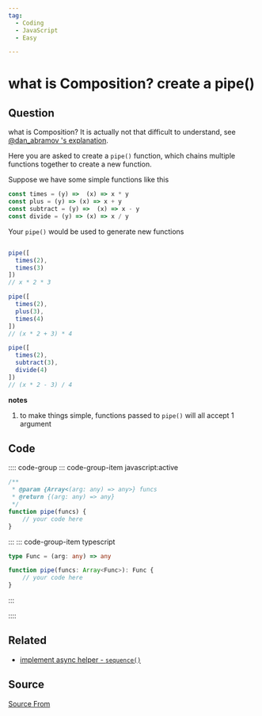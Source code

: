 ```yaml
---
tag:
  - Coding
  - JavaScript
  - Easy

---
```

  
# what is Composition? create a pipe()

## Question
what is Composition? It is actually not that difficult to understand, see [@dan\_abramov 's explanation](https://whatthefuck.is/composition).

Here you are asked to create a `pipe()` function, which chains multiple functions together to create a new function.

Suppose we have some simple functions like this

```js
const times = (y) =>  (x) => x * y
const plus = (y) => (x) => x + y
const subtract = (y) =>  (x) => x - y
const divide = (y) => (x) => x / y
```

Your `pipe()` would be used to generate new functions

```js

pipe([
  times(2),
  times(3)
])  
// x * 2 * 3

pipe([
  times(2),
  plus(3),
  times(4)
]) 
// (x * 2 + 3) * 4

pipe([
  times(2),
  subtract(3),
  divide(4)
]) 
// (x * 2 - 3) / 4
```

**notes**

1.  to make things simple, functions passed to `pipe()` will all accept 1 argument

## Code
:::: code-group
::: code-group-item javascript:active
```javascript
/**
 * @param {Array<(arg: any) => any>} funcs 
 * @return {(arg: any) => any}
 */
function pipe(funcs) {
	// your code here
}
```
:::
    ::: code-group-item typescript
```typescript
type Func = (arg: any) => any

function pipe(funcs: Array<Func>): Func {
	// your code here
}
```
:::
    
::::


## Related

+ [implement async helper - `sequence()`](./implement-async-helper-sequence)
##  Source
[Source From](https://bigfrontend.dev/problem/what-is-composition-create-a-pipe)

  